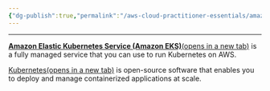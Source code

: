 ```yaml
---
{"dg-publish":true,"permalink":"/aws-cloud-practitioner-essentials/amazon-elastic-kubernetes-service-amazon-eks/"}
---
```


---
[**Amazon Elastic Kubernetes Service (Amazon EKS)**(opens in a new tab)](https://aws.amazon.com/eks/) is a fully managed service that you can use to run Kubernetes on AWS. 

[Kubernetes(opens in a new tab)](https://kubernetes.io/) is open-source software that enables you to deploy and manage containerized applications at scale.